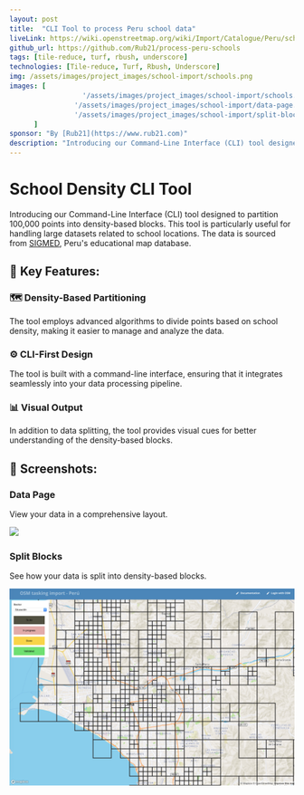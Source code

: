 ```yaml
---
layout: post
title:  "CLI Tool to process Peru school data"
liveLink: https://wiki.openstreetmap.org/wiki/Import/Catalogue/Peru/schools#Procesamiento_de_datos
github_url: https://github.com/Rub21/process-peru-schools
tags: [tile-reduce, turf, rbush, underscore]
technologies: [Tile-reduce, Turf, Rbush, Underscore]
img: /assets/images/project_images/school-import/schools.png
images: [
                  '/assets/images/project_images/school-import/schools.png',
                '/assets/images/project_images/school-import/data-page.png',
                '/assets/images/project_images/school-import/split-blocks.png'
      ]
sponsor: "By [Rub21](https://www.rub21.com)"
description: "Introducing our Command-Line Interface (CLI) tool designed to partition 100,000 points into density-based blocks. This tool is particularly useful for handling large datasets related to school locations."
---
```

# School Density CLI Tool

Introducing our Command-Line Interface (CLI) tool designed to partition 100,000 points into density-based blocks. This tool is particularly useful for handling large datasets related to school locations. The data is sourced from [SIGMED](http://sigmed.minedu.gob.pe/mapaeducativo), Peru's educational map database.

## 🌟 Key Features:

### 🗺️ Density-Based Partitioning
The tool employs advanced algorithms to divide points based on school density, making it easier to manage and analyze the data.

### ⚙️ CLI-First Design
The tool is built with a command-line interface, ensuring that it integrates seamlessly into your data processing pipeline.

### 📊 Visual Output
In addition to data splitting, the tool provides visual cues for better understanding of the density-based blocks.

## 📸 Screenshots:

### Data Page
View your data in a comprehensive layout.

![](/assets/images/project_images/school-import/data-page.png)

### Split Blocks
See how your data is split into density-based blocks.

![](/assets/images/project_images/school-import/split-blocks.png)

